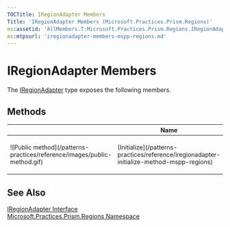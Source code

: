 ```yaml
---
TOCTitle: IRegionAdapter Members
Title: 'IRegionAdapter Members (Microsoft.Practices.Prism.Regions)'
ms:assetid: 'AllMembers.T:Microsoft.Practices.Prism.Regions.IRegionAdapter'
ms:mtpsurl: 'iregionadapter-members-mspp-regions.md'
---
```


# IRegionAdapter Members

The [IRegionAdapter](/patterns-practices/reference/iregionadapter-interface-mspp-regions) type exposes the following members.

## Methods

<table>

<thead>
<tr class="header">
<th> </th>
<th>Name</th>
<th>Description</th>
</tr>
</thead>
<tbody>
<tr class="odd">
<td>![Public method](/patterns-practices/reference/images/public-method.gif)</td>
<td>[Initialize](/patterns-practices/reference/iregionadapter-initialize-method-mspp-regions)</td>
<td><div class="summary">
Adapts an object and binds it to a new [IRegion](/patterns-practices/reference/iregion-interface-mspp-regions).
</div></td>
</tr>
</tbody>
</table>

## See Also

[IRegionAdapter Interface](/patterns-practices/reference/iregionadapter-interface-mspp-regions)  
[Microsoft.Practices.Prism.Regions Namespace](/patterns-practices/reference/mspp-regions-namespace)  